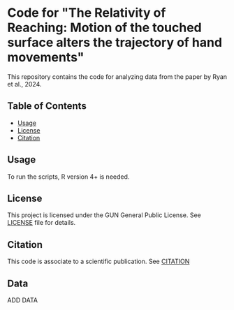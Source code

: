 # Code for "The Relativity of Reaching: Motion of the touched surface alters the trajectory of hand movements"

This repository contains the code for analyzing data from the paper by Ryan et al., 2024.

## Table of Contents

- [Usage](#usage)
- [License](#license)
- [Citation](#citation)

## Usage

To run the scripts, R version 4+ is needed. 

## License

This project is licensed under the GUN General Public License. See [LICENSE](LICENSE.md) file for details. 

## Citation

This code is associate to a scientific publication. See [CITATION](citation.txt)

## Data

ADD DATA
